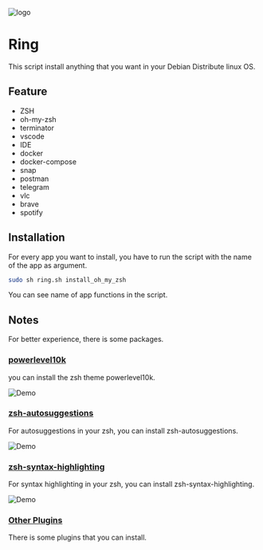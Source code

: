 ![logo](https://user-images.githubusercontent.com/49960770/199712876-5f62bfc5-d751-40e2-b645-64e4800112e4.png)


# Ring

This script install anything that you want in your Debian Distribute linux OS.


## Feature

- ZSH
- oh-my-zsh
- terminator
- vscode
- IDE
- docker
- docker-compose
- snap
- postman
- telegram
- vlc
- brave
- spotify


## Installation

For every app you want to install, you have to run the script with the name of the app as argument.

```bash
sudo sh ring.sh install_oh_my_zsh
```

You can see name of app functions in the script.


## Notes
For better experience, there is some packages.


### [powerlevel10k](https://github.com/romkatv/powerlevel10k)

you can install the zsh theme powerlevel10k.

![Demo](https://raw.githubusercontent.com/romkatv/powerlevel10k-media/master/prompt-styles-high-contrast.png)


### [zsh-autosuggestions](https://github.com/zsh-users/zsh-autosuggestions)

For autosuggestions in your zsh, you can install zsh-autosuggestions.

![Demo](https://camo.githubusercontent.com/16e72effec8df52a27e3aa9b1d24f37f86215d500d06ef18247d4206863a4f52/68747470733a2f2f61736369696e656d612e6f72672f612f33373339302e706e67)


### [zsh-syntax-highlighting](https://github.com/zsh-users/zsh-syntax-highlighting)

For syntax highlighting in your zsh, you can install zsh-syntax-highlighting.

![Demo](https://raw.githubusercontent.com/zsh-users/zsh-syntax-highlighting/master/images/after2-smaller.png)


### [Other Plugins](https://github.com/unixorn/awesome-zsh-plugins)

There is some plugins that you can install.

